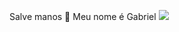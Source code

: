 Salve manos 🤙
Meu nome é Gabriel
![](https://media1.tenor.com/m/zZOt7alSzAMAAAAd/gojo-gojo-satoru.gif)
